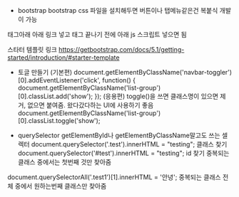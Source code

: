 * bootstrap
bootstrap css 파일을 설치해두면 버튼이나 탭메뉴같은건 복붙식 개발이 가능
<head>태그아래 아래 링크 넣고
<link href="https://cdn.jsdelivr.net/npm/bootstrap@5.1.3/dist/css/bootstrap.min.css" rel="stylesheet">
<body>태그 끝나기 전에 아래 js 스크립트 넣으면 됨
<script src="https://cdn.jsdelivr.net/npm/bootstrap@5.1.3/dist/js/bootstrap.bundle.min.js"></script>

스타터 템플릿 링크
https://getbootstrap.com/docs/5.1/getting-started/introduction/#starter-template

* 토글 만들기
(기본편)
document.getElementByClassName('navbar-toggler')[0].addEventListener('click', function() {
    document.getElementByClassName('list-group')[0].classList.add('show');
});
(응용편)
toggle()을 쓰면 클래스명이 있으면 제거, 없으면 붙여줌. 왔다갔다하는 UI에 사용하기 좋음
document.getElementByClassName('list-group')[0].classList.toggle('show');

* querySelector
getElementById나 getElementByClassName말고도 쓰는 셀렉터
document.querySelector('.test').innerHTML = "testing"; 클래스 찾기
document.querySelector('#test').innerHTML = "testing"; id 찾기
중복되는 클래스 중에서는 첫번째 것만 찾아줌

document.querySelectorAll('.test1')[1].innerHTML = '안녕';
중복되는 클래스 전체 중에서 원하는번째 클래스만 찾아줌